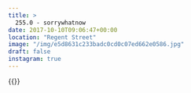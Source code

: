 ```yaml
---
title: >
  255.0 - sorrywhatnow
date: 2017-10-10T09:06:47+00:00
location: "Regent Street"
image: "/img/e5d8631c233badc0cd0c07ed662e0586.jpg"
draft: false
instagram: true
---
```


{{<photo src="/img/e5d8631c233badc0cd0c07ed662e0586.jpg">}}
